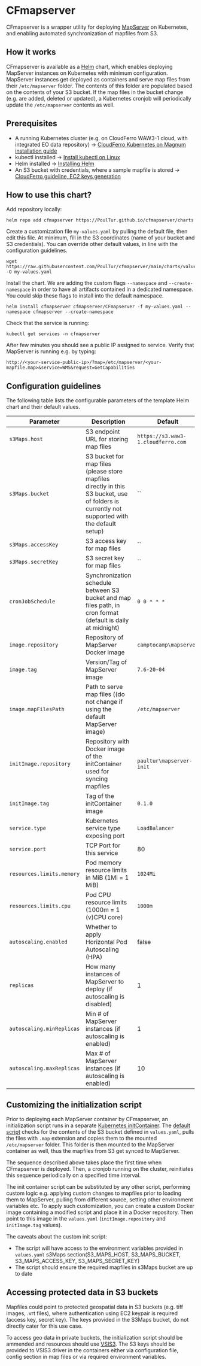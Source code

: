 # CFmapserver

CFmapserver is a wrapper utility for deploying [MapServer](https://mapserver.org/about.html#aboutMapServer) on Kubernetes, and enabling automated synchronization of mapfiles from S3.

## How it works

CFmapserver is available as a [Helm](https://helm.sh/) chart, which enables deploying MapServer instances on Kubernetes with minimum configuration.
MapServer instances get deployed as containers and serve map files from their `/etc/mapserver` folder. The contents of this folder are populated based on the contents of your S3 bucket. 
If the map files in the bucket change (e.g. are added, deleted or updated), a Kubernetes cronjob will periodically update the `/etc/mapserver` contents as well.

## Prerequisites
* A running Kubernetes cluster (e.g. on CloudFerro WAW3-1 cloud, with integrated EO data repository) -> [CloudFerro Kubernetes on Magnum installation guide](https://creodias.docs.cloudferro.com/en/latest/kubernetes/How-to-Create-a-Kubernetes-Cluster-Using-Creodias-OpenStack-Magnum.html)
* kubectl installed -> [Install kubectl on Linux](https://kubernetes.io/docs/tasks/tools/install-kubectl-linux/)
* Helm installed -> [Installing Helm](https://helm.sh/docs/intro/install/)
* An S3 bucket with credentials, where a sample mapfile is stored -> [CloudFerro guideline, EC2 keys generation](https://creodias.docs.cloudferro.com/en/latest/general/How-to-generate-ec2-credentials-on-Creodias.html?highlight=generate%20s3)

## How to use this chart?
Add repository locally:

```
helm repo add cfmapserver https://PoulTur.github.io/cfmapserver/charts
```

Create a customization file `my-values.yaml` by pulling the default file, then edit this file. At minimum, fill in the S3 coordinates (name of your bucket and S3 credentials). You can override other default values, in line with the configuration guidelines.

```
wget https://raw.githubusercontent.com/PoulTur/cfmapserver/main/charts/values.yaml -O my-values.yaml
```


Install the chart. We are adding the custom flags `--namespace` and `--create-namespace` in order to have all artifacts contained in a dedicated namespace. You could skip these flags to install into the default namespace.

```
helm install cfmapserver cfmapserver/CFmapserver -f my-values.yaml --namespace cfmapserver --create-namespace
```

Check that the service is running:

```
kubectl get services -n cfmapserver
```

After few minutes you should see a public IP assigned to service. Verify that MapServer is running e.g. by typing:

```
http://<your-service-public-ip>/?map=/etc/mapserver/<your-mapfile.map>&service=WMS&request=GetCapabilities
```


## Configuration guidelines

The following table lists the configurable parameters of the template Helm chart and their default values.

| Parameter                  | Description                                     | Default                                                    |
| -----------------------    | ---------------------------------------------   | ---------------------------------------------------------- |
| `s3Maps.host`              | S3 endpoint URL for storing map files                                 | `https://s3.waw3-1.cloudferro.com`                         |
| `s3Maps.bucket`            | S3 bucket for map files (please store mapfiles directly in this S3 bucket, use of folders is currently not supported with the default setup)        | ``     |
| `s3Maps.accessKey`         | S3 access key for map files                                 | ``                                                         |
| `s3Maps.secretKey`         | S3 secret key for map files                                  | ``                                                         |
| `cronJobSchedule`          | Synchronization schedule between S3 bucket and map files path, in cron format (default is daily at midnight)  | `0 0 * * *`  |
| `image.repository`         | Repository of MapServer Docker image            | `camptocamp\mapserver`                                     | 
| `image.tag`                | Version/Tag of MapServer image                  | `7.6-20-04`                                                |
| `image.mapFilesPath`       | Path to serve map files ((do not change if using the default MapServer image)    | `/etc/mapserver` |
| `initImage.repository`     | Repository with Docker image of the initContainer used for syncing mapfiles | `paultur\mapserver-init`  |
| `initImage.tag`            | Tag of the initContainer image                  | `0.1.0`
| `service.type`             | Kubernetes service type exposing port           | `LoadBalancer`                                             |
| `service.port`             | TCP Port for this service                       | 80                                                         |
| `resources.limits.memory`  | Pod memory resource limits in MiB (1Mi = 1 MiB)       | `1024Mi`                                |
| `resources.limits.cpu`     | Pod CPU resource limits (1000m = 1 (v)CPU core)       | `1000m`                                 |
| `autoscaling.enabled`      | Whether to apply Horizontal Pod Autoscaling (HPA) | false |
| `replicas`                 | How many instances of MapServer to deploy (if autoscaling is disabled) | 1  |
| `autoscaling.minReplicas`  | Min # of MapServer instances (if autoscaling is enabled)                                             | 1 |
| `autoscaling.maxReplicas`  | Max # of MapServer instances (if autoscaling is enabled)                                              | 10 |


## Customizing the initialization script

Prior to deploying each MapServer container by CFmapserver, an initialization script runs in a separate [Kubernetes initContainer](https://kubernetes.io/docs/concepts/workloads/pods/init-containers/). The [default script](https://raw.githubusercontent.com/PoulTur/cfmapserver/main/init/mapserver-init.py) checks for the contents of the S3 bucket defined in `values.yaml`, pulls the files with `.map` extension and copies them to the mounted `/etc/mapserver` folder. This folder is then mounted to the MapServer container as well, thus the mapfiles from S3 get synced to MapServer.

The sequence described above takes place the first time when CFmapserver is deployed. Then, a cronjob running on the cluster, reinitiates this sequence periodically on a specified time interval. 

The init container script can be substituted by any other script, performing custom logic e.g. applying custom changes to mapfiles prior to loading them to MapServer, pulling from different source, setting other environment variables etc. To apply such customization, you can create a custom Docker image containing a modified script and place it in a Docker repository. Then point to this image in the `values.yaml` (`initImage.repository` and `initImage.tag` values).

The caveats about the custom init script:
* The script will have access to the environment variables provided in `values.yaml` s3Maps section(S3_MAPS_HOST, S3_MAPS_BUCKET, S3_MAPS_ACCESS_KEY, S3_MAPS_SECRET_KEY)
* The script should ensure the required mapfiles in s3Maps bucket are up to date

## Accessing protected data in S3 buckets

Mapfiles could point to protected geospatial data in S3 buckets (e.g. tiff images, .vrt files), where authentication using EC2 keypair is required (access key, secret key).
The keys provided in the S3Maps bucket, do not directly cater for this use case.

To access geo data in private buckets, the initialization script should be ammended and resources should use [VSIS3](https://gdal.org/user/virtual_file_systems.html#vsis3-aws-s3-files). The S3 keys should be provided to VSIS3 driver in the containers either via configuration file, config section in map files or via required environment variables.
